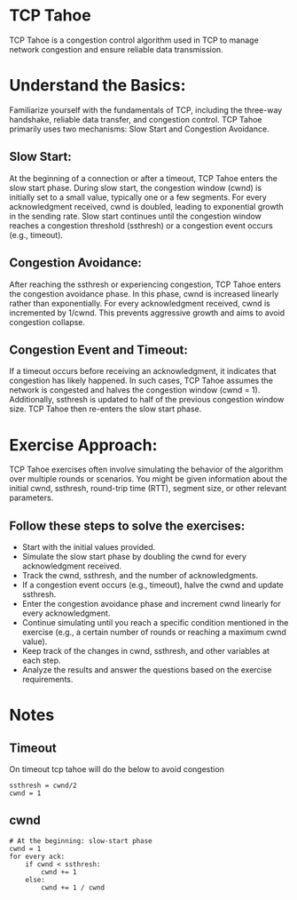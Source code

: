 # TCP Tahoe

TCP Tahoe is a congestion control algorithm used in TCP 
to manage network congestion and ensure reliable data transmission. 

# Understand the Basics:
Familiarize yourself with the fundamentals of TCP, including the three-way handshake, reliable data transfer, and congestion control.
TCP Tahoe primarily uses two mechanisms: Slow Start and Congestion Avoidance.

## Slow Start:
At the beginning of a connection or after a timeout, TCP Tahoe enters the slow start phase.
During slow start, the congestion window (cwnd) is initially set to a small value, typically one or a few segments.
For every acknowledgment received, cwnd is doubled, leading to exponential growth in the sending rate.
Slow start continues until the congestion window reaches a congestion threshold (ssthresh) or a congestion event occurs (e.g., timeout).

## Congestion Avoidance:
After reaching the ssthresh or experiencing congestion, TCP Tahoe enters the congestion avoidance phase.
In this phase, cwnd is increased linearly rather than exponentially.
For every acknowledgment received, cwnd is incremented by 1/cwnd.
This prevents aggressive growth and aims to avoid congestion collapse.

## Congestion Event and Timeout:
If a timeout occurs before receiving an acknowledgment, it indicates that congestion has likely happened.
In such cases, TCP Tahoe assumes the network is congested and halves the congestion window (cwnd = 1).
Additionally, ssthresh is updated to half of the previous congestion window size.
TCP Tahoe then re-enters the slow start phase.

# Exercise Approach:
TCP Tahoe exercises often involve simulating the behavior of the algorithm over multiple rounds or scenarios.
You might be given information about the initial cwnd, ssthresh, round-trip time (RTT), segment size, or other relevant parameters.

## Follow these steps to solve the exercises:
* Start with the initial values provided.
* Simulate the slow start phase by doubling the cwnd for every acknowledgment received.
* Track the cwnd, ssthresh, and the number of acknowledgments.
* If a congestion event occurs (e.g., timeout), halve the cwnd and update ssthresh.
* Enter the congestion avoidance phase and increment cwnd linearly for every acknowledgment.
* Continue simulating until you reach a specific condition mentioned in the exercise (e.g., a certain number of rounds or reaching a maximum cwnd value).
* Keep track of the changes in cwnd, ssthresh, and other variables at each step.
* Analyze the results and answer the questions based on the exercise requirements.


# Notes
## Timeout
On timeout tcp tahoe will do the below to avoid congestion
```
ssthresh = cwnd/2
cwnd = 1
```
## cwnd
```
# At the beginning: slow-start phase
cwnd = 1
for every ack:
	if cwnd < ssthresh:
		cwnd += 1
	else:
		cwnd += 1 / cwnd
```